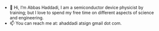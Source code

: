 - 👋 Hi, I’m Abbas Haddadi, I am a semiconductor device physicist by training; but I love to spend my free time on different aspects of science and engineering.
- 📫 You can reach me at: ahaddadi atsign gmail dot com.

<!---
ahaddadi/ahaddadi is a ✨ special ✨ repository because its `README.md` (this file) appears on your GitHub profile.
You can click the Preview link to take a look at your changes.
--->
